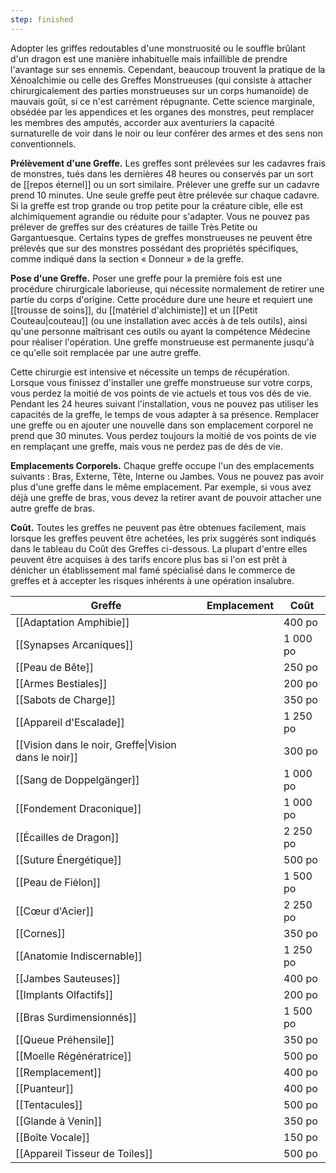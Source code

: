 ```yaml
---
step: finished
---
```

Adopter les griffes redoutables d'une monstruosité ou le souffle brûlant d'un dragon est une manière inhabituelle mais infaillible de prendre l'avantage sur ses ennemis. Cependant, beaucoup trouvent la pratique de la Xénoalchimie ou celle des Greffes Monstrueuses (qui consiste à attacher chirurgicalement des parties monstrueuses sur un corps humanoïde) de mauvais goût, si ce n'est carrément répugnante. Cette science marginale, obsédée par les appendices et les organes des monstres, peut remplacer les membres des amputés, accorder aux aventuriers la capacité surnaturelle de voir dans le noir ou leur conférer des armes et des sens non conventionnels.

**Prélèvement d'une Greffe.** Les greffes sont prélevées sur les cadavres frais de monstres, tués dans les dernières 48 heures ou conservés par un sort de [[repos éternel]] ou un sort similaire. Prélever une greffe sur un cadavre prend 10 minutes. Une seule greffe peut être prélevée sur chaque cadavre. Si la greffe est trop grande ou trop petite pour la créature cible, elle est alchimiquement agrandie ou réduite pour s'adapter. Vous ne pouvez pas prélever de greffes sur des créatures de taille Très Petite ou Gargantuesque. Certains types de greffes monstrueuses ne peuvent être prélevés que sur des monstres possédant des propriétés spécifiques, comme indiqué dans la section « Donneur » de la greffe.

**Pose d'une Greffe.** Poser une greffe pour la première fois est une procédure chirurgicale laborieuse, qui nécessite normalement de retirer une partie du corps d'origine. Cette procédure dure une heure et requiert une [[trousse de soins]], du [[matériel d'alchimiste]] et un [[Petit Couteau|couteau]] (ou une installation avec accès à de tels outils), ainsi qu'une personne maîtrisant ces outils ou ayant la compétence Médecine pour réaliser l'opération. Une greffe monstrueuse est permanente jusqu'à ce qu'elle soit remplacée par une autre greffe.

Cette chirurgie est intensive et nécessite un temps de récupération. Lorsque vous finissez d'installer une greffe monstrueuse sur votre corps, vous perdez la moitié de vos points de vie actuels et tous vos dés de vie. Pendant les 24 heures suivant l'installation, vous ne pouvez pas utiliser les capacités de la greffe, le temps de vous adapter à sa présence. Remplacer une greffe ou en ajouter une nouvelle dans son emplacement corporel ne prend que 30 minutes. Vous perdez toujours la moitié de vos points de vie en remplaçant une greffe, mais vous ne perdez pas de dés de vie.

**Emplacements Corporels.** Chaque greffe occupe l'un des emplacements suivants : Bras, Externe, Tête, Interne ou Jambes. Vous ne pouvez pas avoir plus d'une greffe dans le même emplacement. Par exemple, si vous avez déjà une greffe de bras, vous devez la retirer avant de pouvoir attacher une autre greffe de bras.

**Coût.** Toutes les greffes ne peuvent pas être obtenues facilement, mais lorsque les greffes peuvent être achetées, les prix suggérés sont indiqués dans le tableau du Coût des Greffes ci-dessous. La plupart d'entre elles peuvent être acquises à des tarifs encore plus bas si l'on est prêt à dénicher un établissement mal famé spécialisé dans le commerce de greffes et à accepter les risques inhérents à une opération insalubre.

| Greffe                                               | Emplacement | Coût     |
| ---------------------------------------------------- | ----------- | -------- |
| [[Adaptation Amphibie]]                              |             | 400 po   |
| [[Synapses Arcaniques]]                              |             | 1 000 po |
| [[Peau de Bête]]                                     |             | 250 po   |
| [[Armes Bestiales]]                                  |             | 200 po   |
| [[Sabots de Charge]]                                 |             | 350 po   |
| [[Appareil d'Escalade]]                              |             | 1 250 po |
| [[Vision dans le noir, Greffe\|Vision dans le noir]] |             | 300 po   |
| [[Sang de Doppelgänger]]                             |             | 1 000 po |
| [[Fondement Draconique]]                             |             | 1 000 po |
| [[Écailles de Dragon]]                               |             | 2 250 po |
| [[Suture Énergétique]]                               |             | 500 po   |
| [[Peau de Fiélon]]                                   |             | 1 500 po |
| [[Cœur d'Acier]]                                     |             | 2 250 po |
| [[Cornes]]                                           |             | 350 po   |
| [[Anatomie Indiscernable]]                           |             | 1 250 po |
| [[Jambes Sauteuses]]                                 |             | 400 po   |
| [[Implants Olfactifs]]                               |             | 200 po   |
| [[Bras Surdimensionnés]]                             |             | 1 500 po |
| [[Queue Préhensile]]                                 |             | 350 po   |
| [[Moelle Régénératrice]]                             |             | 500 po   |
| [[Remplacement]]                                     |             | 400 po   |
| [[Puanteur]]                                         |             | 400 po   |
| [[Tentacules]]                                       |             | 500 po   |
| [[Glande à Venin]]                                   |             | 350 po   |
| [[Boîte Vocale]]                                     |             | 150 po   |
| [[Appareil Tisseur de Toiles]]                       |             | 500 po   |
